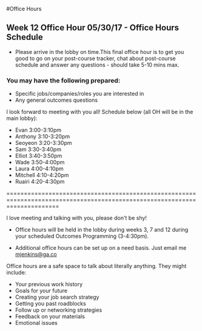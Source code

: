 #Office Hours 

## **Week 12 Office Hour 05/30/17** - Office Hours Schedule

* Please arrive in the lobby on time.This final office hour is to get you good to go on your post-course tracker, chat about post-course schedule and answer any questions - should take 5-10 mins max. 

### You may have the following prepared: 
* Specific jobs/companies/roles you are interested in
* Any general outcomes questions 

I look forward to meeting with you all! Schedule below (all OH will be in the main lobby): 

* Evan
3:00-3:10pm
* Anthony
3:10-3:20pm
* Seoyeon
3:20-3:30pm
* Sam
3:30-3:40pm
* Elliot
3:40-3:50pm
* Wade
3:50-4:00pm
* Laura 
 4:00-4:10pm
* Mitchell
4:10-4:20pm
* Ruairi 
4:20-4:30pm 









===========================================================================================================================

I love meeting and talking with you, please don't be shy! 

- Office hours will be held in the lobby during weeks 3, 7 and 12 during your scheduled Outcomes Programming (3-4:30pm).

- Additional office hours can be set up on a need basis. Just email me [mjenkins@ga.co](mailto:mjenkins@ga.co)

Office hours are a safe space to talk about literally anything. They might include:
- Your previous work history 
- Goals for your future 
- Creating your job search strategy 
- Getting you past roadblocks 
- Follow up or networking strategies 
- Feedback on your materials 
- Emotional issues
















